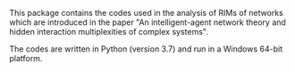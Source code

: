 This package contains the codes used in the analysis of RIMs of networks which are introduced in the paper "An intelligent-agent network theory and hidden interaction multiplexities of complex systems".

The codes are written in Python (version 3.7) and run in a Windows 64-bit platform.
